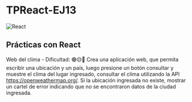 # TPReact-EJ13

![React](https://diatomenterprises.com/wp-content/uploads/2022/09/reactJS_logo.jpeg)


## Prácticas con React

Web del clima - Dificultad: 🟢🟡🔴
Crea una aplicación web, que permita escribir una ubicación y un país, luego
presione un botón consultar y muestre el clima del lugar ingresado, consultar el
clima utilizando la API https://openweathermap.org/. Si la ubicación ingresada no
existe, mostrar un cartel de error indicando que no se encontraron datos de la
ciudad ingresada.